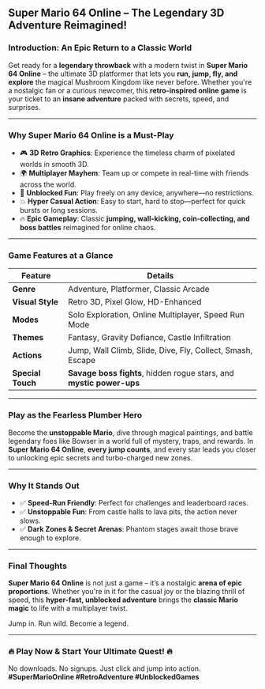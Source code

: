 ## **Super Mario 64 Online – The Legendary 3D Adventure Reimagined!**

### **Introduction: An Epic Return to a Classic World**

Get ready for a **legendary throwback** with a modern twist in **Super Mario 64 Online** – the ultimate 3D platformer that lets you **run, jump, fly, and explore** the magical Mushroom Kingdom like never before. Whether you're a nostalgic fan or a curious newcomer, this **retro-inspired online game** is your ticket to an **insane adventure** packed with secrets, speed, and surprises.

---

### **Why Super Mario 64 Online is a Must-Play**

* 🎮 **3D Retro Graphics**: Experience the timeless charm of pixelated worlds in smooth 3D.
* 🌍 **Multiplayer Mayhem**: Team up or compete in real-time with friends across the world.
* 🚀 **Unblocked Fun**: Play freely on any device, anywhere—no restrictions.
* 💥 **Hyper Casual Action**: Easy to start, hard to stop—perfect for quick bursts or long sessions.
* 🔥 **Epic Gameplay**: Classic **jumping, wall-kicking, coin-collecting, and boss battles** reimagined for online chaos.

---

### **Game Features at a Glance**

| Feature           | Details                                                              |
| ----------------- | -------------------------------------------------------------------- |
| **Genre**         | Adventure, Platformer, Classic Arcade                                |
| **Visual Style**  | Retro 3D, Pixel Glow, HD-Enhanced                                    |
| **Modes**         | Solo Exploration, Online Multiplayer, Speed Run Mode                 |
| **Themes**        | Fantasy, Gravity Defiance, Castle Infiltration                       |
| **Actions**       | Jump, Wall Climb, Slide, Dive, Fly, Collect, Smash, Escape           |
| **Special Touch** | **Savage boss fights**, hidden rogue stars, and **mystic power-ups** |

---

### **Play as the Fearless Plumber Hero**

Become the **unstoppable Mario**, dive through magical paintings, and battle legendary foes like Bowser in a world full of mystery, traps, and rewards. In **Super Mario 64 Online**, **every jump counts**, and every star leads you closer to unlocking epic secrets and turbo-charged new zones.

---

### **Why It Stands Out**

* ✅ **Speed-Run Friendly**: Perfect for challenges and leaderboard races.
* ✅ **Unstoppable Fun**: From castle halls to lava pits, the action never slows.
* ✅ **Dark Zones & Secret Arenas**: Phantom stages await those brave enough to explore.

---

### **Final Thoughts**

**Super Mario 64 Online** is not just a game – it’s a nostalgic **arena of epic proportions**. Whether you're in it for the casual joy or the blazing thrill of speed, this **hyper-fast, unblocked adventure** brings the **classic Mario magic** to life with a multiplayer twist.

Jump in. Run wild. Become a legend.

---

### 🔥 **Play Now & Start Your Ultimate Quest!** 🔥

No downloads. No signups. Just click and jump into action.
**#SuperMarioOnline #RetroAdventure #UnblockedGames**
